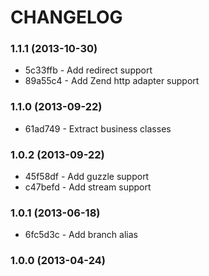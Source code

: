 # CHANGELOG

### 1.1.1 (2013-10-30)

 * 5c33ffb - Add redirect support
 * 89a55c4 - Add Zend http adapter support

### 1.1.0 (2013-09-22)

 * 61ad749 - Extract business classes

### 1.0.2 (2013-09-22)

 * 45f58df - Add guzzle support
 * c47befd - Add stream support

### 1.0.1 (2013-06-18)

 * 6fc5d3c - Add branch alias

### 1.0.0 (2013-04-24)
